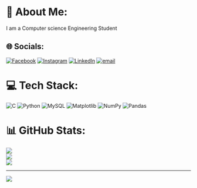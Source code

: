 # 💫 About Me:
I am a Computer science Engineering Student<br>


## 🌐 Socials:
[![Facebook](https://img.shields.io/badge/Facebook-%231877F2.svg?logo=Facebook&logoColor=white)](https://facebook.com/NitishDevadiga) [![Instagram](https://img.shields.io/badge/Instagram-%23E4405F.svg?logo=Instagram&logoColor=white)](https://instagram.com/_nitish_devadiga_) [![LinkedIn](https://img.shields.io/badge/LinkedIn-%230077B5.svg?logo=linkedin&logoColor=white)](https://linkedin.com/in/NitishDevadiga) [![email](https://img.shields.io/badge/Email-D14836?logo=gmail&logoColor=white)](mailto:devadiganitish4@gmail.com) 

# 💻 Tech Stack:
![C](https://img.shields.io/badge/c-%2300599C.svg?style=flat-square&logo=c&logoColor=white) ![Python](https://img.shields.io/badge/python-3670A0?style=flat-square&logo=python&logoColor=ffdd54)  ![MySQL](https://img.shields.io/badge/mysql-4479A1.svg?style=flat-square&logo=mysql&logoColor=white) ![Matplotlib](https://img.shields.io/badge/Matplotlib-%23ffffff.svg?style=flat-square&logo=Matplotlib&logoColor=black) ![NumPy](https://img.shields.io/badge/numpy-%23013243.svg?style=flat-square&logo=numpy&logoColor=white) ![Pandas](https://img.shields.io/badge/pandas-%23150458.svg?style=flat-square&logo=pandas&logoColor=white)
# 📊 GitHub Stats:
![](https://github-readme-stats.vercel.app/api?username=NitishDevadiga18&theme=vue-dark&hide_border=false&include_all_commits=true&count_private=true)<br/>
![](https://nirzak-streak-stats.vercel.app/?user=NitishDevadiga18&theme=vue-dark&hide_border=false)<br/>
![](https://github-readme-stats.vercel.app/api/top-langs/?username=NitishDevadiga18&theme=vue-dark&hide_border=false&include_all_commits=true&count_private=true&layout=compact)

---
[![](https://visitcount.itsvg.in/api?id=NitishDevadiga18&icon=0&color=0)](https://visitcount.itsvg.in)

<!-- Proudly created with GPRM ( https://gprm.itsvg.in ) -->
